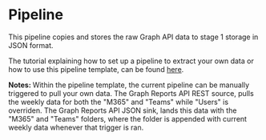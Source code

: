 # Pipeline
This pipeline copies and stores the raw Graph API data to stage 1 storage in JSON format. 

The tutorial explaining how to set up a pipeline to extract your own data or how to use this pipeline template, can be found [here](https://github.com/cstohlmann/oea-graph-api/blob/main/docs/documents/Graph%20Reports%20API%20Tutorial.pdf).

<strong> Notes: </strong> Within the pipeline template, the current pipeline can be manually triggered to pull your own data. The Graph Reports API REST source, pulls the weekly data for both the "M365" and "Teams" while "Users" is overriden. The Graph Reports API JSON sink, lands this data with the "M365" and "Teams" folders, where the folder is appended with current weekly data whenever that trigger is ran. 
